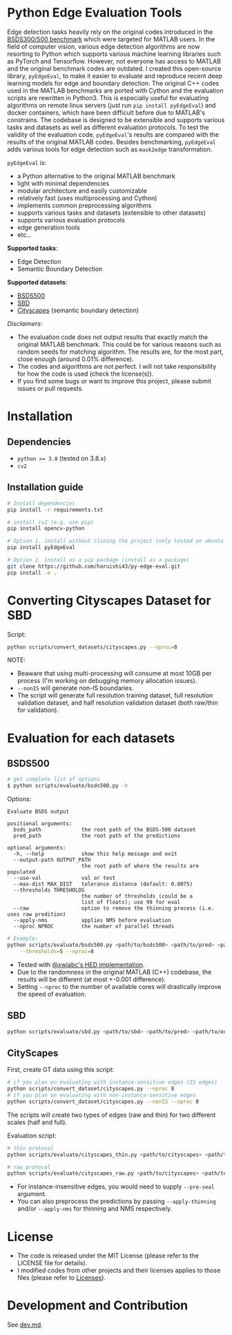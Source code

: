 # Python Edge Evaluation Tools

Edge detection tasks heavily rely on the original codes introduced in the [BSDS300/500 benchmark](https://www2.eecs.berkeley.edu/Research/Projects/CS/vision/grouping/resources.html) which were targeted for MATLAB users.
In the field of computer vision, various edge detection algorithms are now resorting to Python which supports various machine learning libraries such as PyTorch and Tensorflow.
However, not everyone has access to MATLAB and the original benchmark codes are outdated.
I created this open-source library, `pyEdgeEval`, to make it easier to evaluate and reproduce recent deep learning models for edge and boundary detection.
The original C++ codes used in the MATLAB benchmarks are ported with Cython and the evaluation scripts are rewritten in Python3.
This is especially useful for evaluating algorithms on remote linux servers (just run `pip install pyEdgeEval`) and docker containers, which have been difficult before due to MATLAB's constrains.
The codebase is designed to be extensible and supports various tasks and datasets as well as different evaluation protocols.
To test the validity of the evaluation code, `pyEdgeEval`'s results are compared with the results of the original MATLAB codes.
Besides benchmarking, `pyEdgeEval` adds various tools for edge detection such as `mask2edge` transformation.

`pyEdgeEval` is:
- a Python alternative to the original MATLAB benchmark
- light with minimal dependencies
- modular architecture and easily customizable
- relatively fast (uses multiprocessing and Cython)
- implements common preprocessing algorithms
- supports various tasks and datasets (extensible to other datasets)
- supports various evaluation protocols
- edge generation tools
- etc...

**Supported tasks**:
- Edge Detection
- Semantic Boundary Detection

**Supported datasets**:
- [BSDS500](https://www2.eecs.berkeley.edu/Research/Projects/CS/vision/grouping/resources.html)
- [SBD](http://home.bharathh.info/pubs/codes/SBD/download.html)
- [Cityscapes](https://www.cityscapes-dataset.com) (semantic boundary detection)

*Disclaimers*:
- The evaluation code does not output results that exactly match the original MATLAB benchmark. This could be for various reasons such as random seeds for matching algorithm. The results are, for the most part, close enough (around 0.01% difference).
- The codes and algorithms are not perfect. I will not take responsibility for how the code is used (check the license(s)).
- If you find some bugs or want to improve this project, please submit issues or pull requests.

# Installation

## Dependencies

- `python >= 3.8` (tested on 3.8.x)
- `cv2`

## Installation guide

```Bash
# Install dependencies
pip install -r requirements.txt

# install cv2 (e.g. use pip)
pip install opencv-python

# Option 1. install without cloning the project (only tested on ubuntu with python 3.8)
pip install pyEdgeEval

# Option 2. install as a pip package (install as a package)
git clone https://github.com/haruishi43/py-edge-eval.git
pip install -e .
```

# Converting Cityscapes Dataset for SBD

Script:

```Bash
python scripts/convert_datasets/cityscapes.py --nproc=8
```

NOTE:
- Beaware that using multi-processing will consume at most 10GB per process (I'm working on debugging memory allocation issues).
- `--nonIS` will generate non-IS boundaries.
- The script will generate full resolution training dataset, full resolution validation dataset, and half resolution validation dataset (both raw/thin for validation).

# Evaluation for each datasets

## BSDS500

```Bash
# get complete list of options
$ python scripts/evaluate/bsds500.py -h
```

Options:
```
Evaluate BSDS output

positional arguments:
  bsds_path             the root path of the BSDS-500 dataset
  pred_path             the root path of the predictions

optional arguments:
  -h, --help            show this help message and exit
  --output-path OUTPUT_PATH
                        the root path of where the results are populated
  --use-val             val or test
  --max-dist MAX_DIST   tolerance distance (default: 0.0075)
  --thresholds THRESHOLDS
                        the number of thresholds (could be a
                        list of floats); use 99 for eval
  --raw                 option to remove the thinning process (i.e. uses raw predition)
  --apply-nms           applies NMS before evaluation
  --nproc NPROC         the number of parallel threads
```

```Bash
# Example:
python scripts/evaluate/bsds500.py <path/to/bsds500> <path/to/pred> <path/to/output> \
    --thresholds=5 --nproc=8
```

- Tested with [@xwjabc's HED implementation](https://github.com/xwjabc/hed).
- Due to the randomness in the original MATLAB (C++) codebase, the results will be different (at most +-0.001 difference).
- Setting `--nproc` to the number of available cores will drastically improve the speed of evaluation.


## SBD

```Bash
python scripts/evaluate/sbd.py <path/to/sbd> <path/to/pred> <path/to/output> --categories=15 --thresholds=5 --nproc=8
```


## CityScapes

First, create GT data using this script:
```Bash
# if you plan on evaluating with instance-sensitive edges (IS edges)
python scripts/convert_dataset/cityscapes.py --nproc 8
# if you plan on evaluating with non-instance-sensitive edges
python scripts/convert_dataset/cityscapes.py --nonIS --nproc 8
```
The scripts will create two types of edges (raw and thin) for two different scales (half and full).

Evaluation script:
```Bash
# thin protocol
python scripts/evaluate/cityscapes_thin.py <path/to/cityscapes> <path/to/predictions> <path/to/output> --categories='[1, 14]' --thresholds 99 --nproc 8

# raw protocol
python scripts/evaluate/cityscapes_raw.py <path/to/cityscapes> <path/to/predictions> <path/to/output> --categories='[1, 14]' --thresholds 99 --nproc 8
```

- For instance-insensitive edges, you would need to supply `--pre-seal` argument.
- You can also preprocess the predictions by passing `--apply-thinning` and/or `--apply-nms` for thinning and NMS respectively.


# License

- The code is released under the MIT License (please refer to the LICENSE file for details).
- I modified codes from other projects and their licenses applies to those files (please refer to [Licenses](./LICENSES.md)).

# Development and Contribution

See [dev.md](./.readme/dev.md).
